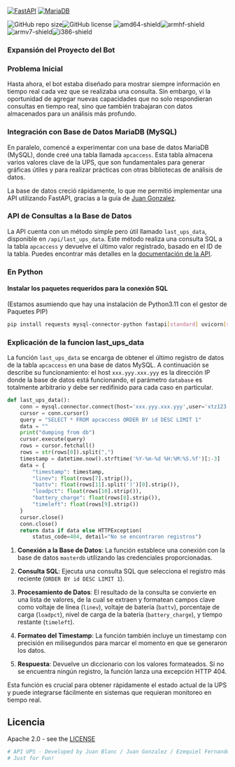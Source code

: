 
[![FastAPI](https://img.shields.io/badge/FastAPI-009688?style=for-the-badge&logo=fastapi&logoColor=white)](https://fastapi.tiangolo.com) [![MariaDB](https://img.shields.io/badge/MariaDB-003545?style=for-the-badge&logo=mariadb&logoColor=white)](https://mariadb.org/)

![GitHub repo size](https://img.shields.io/github/repo-size/juanstdio/UPS_TelegramBot)![GitHub license](https://img.shields.io/github/license/juanstdio/UPS_TelegramBot)
![amd64-shield](https://img.shields.io/badge/amd64-yes-green.svg)![armhf-shield](https://img.shields.io/badge/armhf-yes-green.svg)![armv7-shield](https://img.shields.io/badge/armv7-yes-green.svg)![i386-shield](https://img.shields.io/badge/i386-yes-green.svg)

### Expansión del Proyecto del Bot

### Problema Inicial

Hasta ahora, el bot estaba diseñado para mostrar siempre información en tiempo real cada vez que se realizaba una consulta. Sin embargo, vi la oportunidad de agregar nuevas capacidades que no solo respondieran consultas en tiempo real, sino que también trabajaran con datos almacenados para un análisis más profundo.

### Integración con Base de Datos MariaDB (MySQL)

En paralelo, comencé a experimentar con una base de datos MariaDB (MySQL), donde creé una tabla llamada `apcaccess`. Esta tabla almacena varios valores clave de la UPS, que son fundamentales para generar gráficas útiles y para realizar prácticas con otras bibliotecas de análisis de datos.

La base de datos creció rápidamente, lo que me permitió implementar una API utilizando FastAPI, gracias a la guía de [Juan Gonzalez](https://github.com/juanchixd).

### API de Consultas a la Base de Datos

La API cuenta con un método simple pero útil llamado `last_ups_data`, disponible en `/api/last_ups_data`. Este método realiza una consulta SQL a la tabla `apcaccess` y devuelve el último valor registrado, basado en el ID de la tabla. Puedes encontrar más detalles en la [documentación de la API](https://github.com/juanchixd/Bot_ups_Lyonn/blob/main/README.MD#api).


### En Python

#### Instalar los paquetes requeridos para la conexión SQL

(Estamos asumiendo que hay una instalación de Python3.11 con el gestor de Paquetes PIP)

```bash
pip install requests mysql-connector-python fastapi[standard] uvicorn[standard]
```

### Explicación de la funcion last_ups_data
La función `last_ups_data` se encarga de obtener el último registro de datos de la tabla `apcaccess` en una base de datos MySQL. A continuación se describe su funcionamiento:
el host `xxx.yyy.xxx.yyy` es la dirección IP donde la base de datos está funcionando,
el parámetro `database` es totalmente arbitrario y debe ser redifinido para cada caso en particular. 


```python
def last_ups_data():
    conn = mysql.connector.connect(host='xxx.yyy.xxx.yyy',user='xtz123',password='213456',database='changeme')
    cursor = conn.cursor()
    query = "SELECT * FROM apcaccess ORDER BY id DESC LIMIT 1"
    data = ""
    print("dumping from db")
    cursor.execute(query)
    rows = cursor.fetchall()
    rows = str(rows[0]).split(",")
    timestamp = datetime.now().strftime('%Y-%m-%d %H:%M:%S.%f')[:-3]
    data = {
        "timestamp": timestamp,
        "linev": float(rows[7].strip()),
        "battv": float(rows[11].split(')')[0].strip()),
        "loadpct": float(rows[10].strip()),
        "battery_charge": float(rows[8].strip()),
        "timeleft": float(rows[9].strip())
    }
    cursor.close()
    conn.close()
    return data if data else HTTPException(
        status_code=404, detail="No se encontraron registros")
```

1. **Conexión a la Base de Datos**: La función establece una conexión con la base de datos `masterdb` utilizando las credenciales proporcionadas.

2. **Consulta SQL**: Ejecuta una consulta SQL que selecciona el registro más reciente (`ORDER BY id DESC LIMIT 1`).

3. **Procesamiento de Datos**: El resultado de la consulta se convierte en una lista de valores, de la cual se extraen y formatean campos clave como voltaje de línea (`linev`), voltaje de batería (`battv`), porcentaje de carga (`loadpct`), nivel de carga de la batería (`battery_charge`), y tiempo restante (`timeleft`).

4. **Formateo del Timestamp**: La función también incluye un timestamp con precisión en milisegundos para marcar el momento en que se generaron los datos.

5. **Respuesta**: Devuelve un diccionario con los valores formateados. Si no se encuentra ningún registro, la función lanza una excepción HTTP 404.

Esta función es crucial para obtener rápidamente el estado actual de la UPS y puede integrarse fácilmente en sistemas que requieran monitoreo en tiempo real.

## Licencia

Apache 2.0 - see the [LICENSE](LICENSE) 

```python
# API UPS - Developed by Juan Blanc / Juan Gonzalez / Ezequiel Fernandez
# Just for Fun!
```
